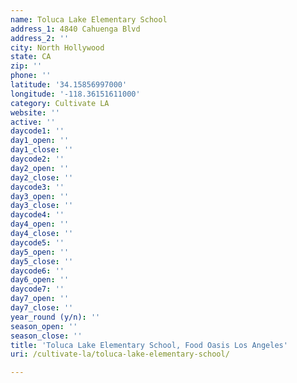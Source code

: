 ```yaml
---
name: Toluca Lake Elementary School
address_1: 4840 Cahuenga Blvd
address_2: ''
city: North Hollywood
state: CA
zip: ''
phone: ''
latitude: '34.15856997000'
longitude: '-118.36151611000'
category: Cultivate LA
website: ''
active: ''
daycode1: ''
day1_open: ''
day1_close: ''
daycode2: ''
day2_open: ''
day2_close: ''
daycode3: ''
day3_open: ''
day3_close: ''
daycode4: ''
day4_open: ''
day4_close: ''
daycode5: ''
day5_open: ''
day5_close: ''
daycode6: ''
day6_open: ''
daycode7: ''
day7_open: ''
day7_close: ''
year_round (y/n): ''
season_open: ''
season_close: ''
title: 'Toluca Lake Elementary School, Food Oasis Los Angeles'
uri: /cultivate-la/toluca-lake-elementary-school/

---
```


